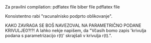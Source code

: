 Za pravilni compilation:
pdflatex file
biber file
pdflatex file

Konsistentno rabi "racunalnisko podprto oblikovanje".

KAKO ZAVRAGA SE BOŠ NAVEZOVAL NA PARAMETRIČNO PODANE KRIVULJE0?!?!
A lahko nekje napišem, da "Včasih bomo zapis 'krivulja podana s parametrizacijo r(t)' skrajšali v krivulja r(t).".
